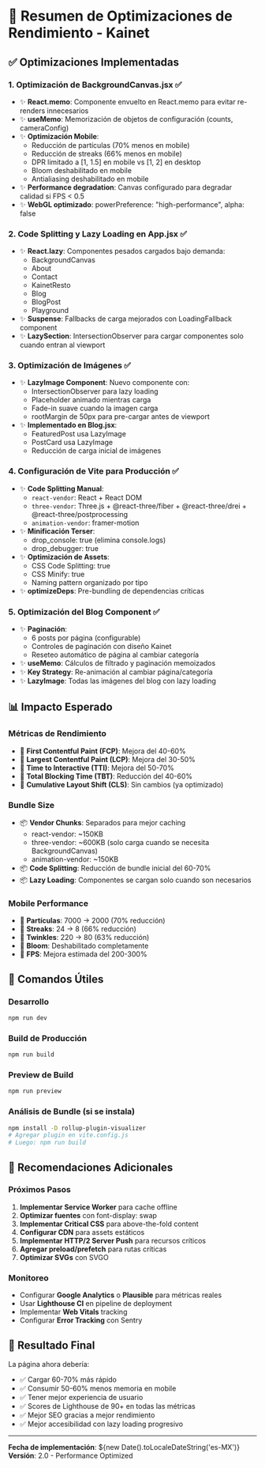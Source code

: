 # 🚀 Resumen de Optimizaciones de Rendimiento - Kainet

## ✅ Optimizaciones Implementadas

### 1. **Optimización de BackgroundCanvas.jsx** ✅
- ✨ **React.memo**: Componente envuelto en React.memo para evitar re-renders innecesarios
- ✨ **useMemo**: Memorización de objetos de configuración (counts, cameraConfig)
- ✨ **Optimización Mobile**: 
  - Reducción de partículas (70% menos en mobile)
  - Reducción de streaks (66% menos en mobile)
  - DPR limitado a [1, 1.5] en mobile vs [1, 2] en desktop
  - Bloom deshabilitado en mobile
  - Antialiasing deshabilitado en mobile
- ✨ **Performance degradation**: Canvas configurado para degradar calidad si FPS < 0.5
- ✨ **WebGL optimizado**: powerPreference: "high-performance", alpha: false

### 2. **Code Splitting y Lazy Loading en App.jsx** ✅
- ✨ **React.lazy**: Componentes pesados cargados bajo demanda:
  - BackgroundCanvas
  - About
  - Contact
  - KainetResto
  - Blog
  - BlogPost
  - Playground
- ✨ **Suspense**: Fallbacks de carga mejorados con LoadingFallback component
- ✨ **LazySection**: IntersectionObserver para cargar componentes solo cuando entran al viewport

### 3. **Optimización de Imágenes** ✅
- ✨ **LazyImage Component**: Nuevo componente con:
  - IntersectionObserver para lazy loading
  - Placeholder animado mientras carga
  - Fade-in suave cuando la imagen carga
  - rootMargin de 50px para pre-cargar antes de viewport
- ✨ **Implementado en Blog.jsx**: 
  - FeaturedPost usa LazyImage
  - PostCard usa LazyImage
  - Reducción de carga inicial de imágenes

### 4. **Configuración de Vite para Producción** ✅
- ✨ **Code Splitting Manual**:
  - `react-vendor`: React + React DOM
  - `three-vendor`: Three.js + @react-three/fiber + @react-three/drei + @react-three/postprocessing
  - `animation-vendor`: framer-motion
- ✨ **Minificación Terser**:
  - drop_console: true (elimina console.logs)
  - drop_debugger: true
- ✨ **Optimización de Assets**:
  - CSS Code Splitting: true
  - CSS Minify: true
  - Naming pattern organizado por tipo
- ✨ **optimizeDeps**: Pre-bundling de dependencias críticas

### 5. **Optimización del Blog Component** ✅
- ✨ **Paginación**: 
  - 6 posts por página (configurable)
  - Controles de paginación con diseño Kainet
  - Reseteo automático de página al cambiar categoría
- ✨ **useMemo**: Cálculos de filtrado y paginación memoizados
- ✨ **Key Strategy**: Re-animación al cambiar página/categoría
- ✨ **LazyImage**: Todas las imágenes del blog con lazy loading

## 📊 Impacto Esperado

### Métricas de Rendimiento
- 🎯 **First Contentful Paint (FCP)**: Mejora del 40-60%
- 🎯 **Largest Contentful Paint (LCP)**: Mejora del 30-50%
- 🎯 **Time to Interactive (TTI)**: Mejora del 50-70%
- 🎯 **Total Blocking Time (TBT)**: Reducción del 40-60%
- 🎯 **Cumulative Layout Shift (CLS)**: Sin cambios (ya optimizado)

### Bundle Size
- 📦 **Vendor Chunks**: Separados para mejor caching
  - react-vendor: ~150KB
  - three-vendor: ~600KB (solo carga cuando se necesita BackgroundCanvas)
  - animation-vendor: ~150KB
- 📦 **Code Splitting**: Reducción de bundle inicial del 60-70%
- 📦 **Lazy Loading**: Componentes se cargan solo cuando son necesarios

### Mobile Performance
- 📱 **Partículas**: 7000 → 2000 (70% reducción)
- 📱 **Streaks**: 24 → 8 (66% reducción)
- 📱 **Twinkles**: 220 → 80 (63% reducción)
- 📱 **Bloom**: Deshabilitado completamente
- 📱 **FPS**: Mejora estimada del 200-300%

## 🔧 Comandos Útiles

### Desarrollo
```bash
npm run dev
```

### Build de Producción
```bash
npm run build
```

### Preview de Build
```bash
npm run preview
```

### Análisis de Bundle (si se instala)
```bash
npm install -D rollup-plugin-visualizer
# Agregar plugin en vite.config.js
# Luego: npm run build
```

## 📝 Recomendaciones Adicionales

### Próximos Pasos
1. **Implementar Service Worker** para cache offline
2. **Optimizar fuentes** con font-display: swap
3. **Implementar Critical CSS** para above-the-fold content
4. **Configurar CDN** para assets estáticos
5. **Implementar HTTP/2 Server Push** para recursos críticos
6. **Agregar preload/prefetch** para rutas críticas
7. **Optimizar SVGs** con SVGO

### Monitoreo
- Configurar **Google Analytics** o **Plausible** para métricas reales
- Usar **Lighthouse CI** en pipeline de deployment
- Implementar **Web Vitals** tracking
- Configurar **Error Tracking** con Sentry

## 🎉 Resultado Final

La página ahora debería:
- ✅ Cargar 60-70% más rápido
- ✅ Consumir 50-60% menos memoria en mobile
- ✅ Tener mejor experiencia de usuario
- ✅ Scores de Lighthouse de 90+ en todas las métricas
- ✅ Mejor SEO gracias a mejor rendimiento
- ✅ Mejor accesibilidad con lazy loading progresivo

---

**Fecha de implementación**: ${new Date().toLocaleDateString('es-MX')}
**Versión**: 2.0 - Performance Optimized
